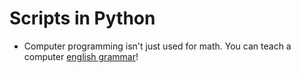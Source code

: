# Scripts in Python

- Computer programming isn't just used for math. You can teach a computer [english grammar](https://github.com/TutorialDoctor/Scripts-for-Kids/blob/master/Python/english_grammar.py)!
